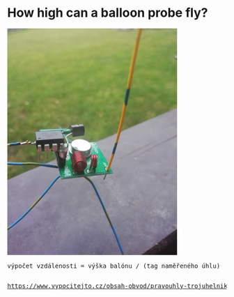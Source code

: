 <h1> How high can a balloon probe fly? </h1>
<p>
<img src="https://github.com/ok1fet/balon/blob/main/pictures/sonda.jpg" width="390" height="520" alt="jak to vypada" />
</p>
<pre>
výpočet vzdálenosti = výška balónu / (tag naměřeného úhlu)

  https://www.vypocitejto.cz/obsah-obvod/pravouhly-trojuhelnik/
</pre>

